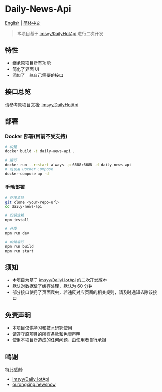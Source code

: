 # Daily-News-Api

[English](README.md) | [简体中文](README-zh.md)

> 本项目基于 [imsyy/DailyHotApi](https://github.com/imsyy/DailyHotApi) 进行二次开发

## 特性

- 继承原项目所有功能
- 简化了界面 UI
- 添加了一些自己需要的接口

## 接口总览

请参考原项目文档: [imsyy/DailyHotApi](https://github.com/imsyy/DailyHotApi)

## 部署

### Docker 部署(目前不受支持)

```bash
# 构建
docker build -t daily-news-api .

# 运行
docker run --restart always -p 6688:6688 -d daily-news-api
# 或使用 Docker Compose
docker-compose up -d
```

### 手动部署

```bash
# 克隆项目
git clone <your-repo-url>
cd daily-news-api

# 安装依赖
npm install

# 开发
npm run dev

# 构建运行
npm run build
npm run start
```

## 须知

- 本项目为基于 [imsyy/DailyHotApi](https://github.com/imsyy/DailyHotApi) 的二次开发版本
- 默认对数据做了缓存处理，默认为 60 分钟
- 部分接口使用了页面爬虫，若违反对应页面的相关规则，请及时通知去除该接口

## 免责声明

- 本项目仅供学习和技术研究使用
- 请遵守原项目的所有条款和免责声明
- 使用本项目所造成的任何问题，由使用者自行承担

## 鸣谢

特此感谢:

- [imsyy/DailyHotApi](https://github.com/imsyy/DailyHotApi)
- [ourongxing/newsnow](https://github.com/ourongxing/newsnow)

